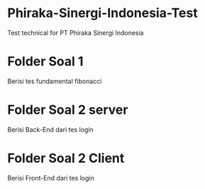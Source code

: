 # Phiraka-Sinergi-Indonesia-Test
Test technical for PT Phiraka Sinergi Indonesia

# Folder Soal 1
Berisi tes fundamental fibonacci

# Folder Soal 2 server
Berisi Back-End dari tes login

# Folder Soal 2 Client
Berisi Front-End dari tes login 
